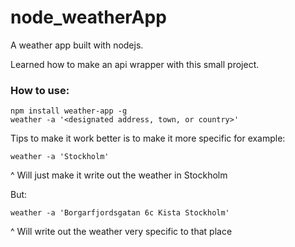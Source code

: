 # node_weatherApp
A weather app built with nodejs.

Learned how to make an api wrapper with this small project.

### How to use:

```
npm install weather-app -g
weather -a '<designated address, town, or country>'
```

Tips to make it work better is to make it more specific for example:

```
weather -a 'Stockholm'
```
^ Will just make it write out the weather in Stockholm

But:
```
weather -a 'Borgarfjordsgatan 6c Kista Stockholm'
```
^ Will write out the weather very specific to that place
